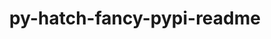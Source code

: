 ---
title: "py-hatch-fancy-pypi-readme"
layout: cache
categories: [package, develop-2024-06-09]
meta: {"versions": ["23.1.0"], "compilers": ["apple-clang@=15.0.0", "gcc@=11.1.0", "gcc@=11.4.0", "gcc@=7.3.1", "gcc@=7.5.0", "gcc@=9.4.0", "oneapi@=2024.0.0"], "oss": ["amzn2", "ubuntu18.04", "ubuntu20.04", "ubuntu22.04", "ventura"], "platforms": ["darwin", "linux"], "targets": ["aarch64", "neoverse_n1", "neoverse_v1", "neoverse_v2", "ppc64le", "x86_64_v3"], "stacks": ["aws-isc", "aws-isc-aarch64", "data-vis-sdk", "e4s", "e4s-neoverse-v2", "e4s-neoverse_v1", "e4s-oneapi", "e4s-power", "ml-darwin-aarch64-mps", "ml-linux-x86_64-cpu", "ml-linux-x86_64-cuda", "radiuss", "root"], "num_specs": 19, "num_specs_by_stack": {"root": 19, "e4s-power": 2, "e4s": 3, "e4s-oneapi": 2, "ml-linux-x86_64-cuda": 1, "ml-linux-x86_64-cpu": 1, "data-vis-sdk": 2, "aws-isc": 1, "ml-darwin-aarch64-mps": 1, "e4s-neoverse_v1": 2, "e4s-neoverse-v2": 1, "aws-isc-aarch64": 2, "radiuss": 2}}
spec_details: [{"hash": "2joknrwzd2jq24sxql3pp75gyh44x6jx", "compiler": "gcc@=9.4.0", "versions": ["23.1.0"], "os": "ubuntu20.04", "platform": "linux", "target": "ppc64le", "variants": ["build_system=python_pip"], "stacks": ["root", "e4s-power"], "size": "-", "tarball": "https://binaries.spack.io/develop-2024-06-09/build_cache/linux-ubuntu20.04-ppc64le/gcc-9.4.0/py-hatch-fancy-pypi-readme-23.1.0/linux-ubuntu20.04-ppc64le-gcc-9.4.0-py-hatch-fancy-pypi-readme-23.1.0-2joknrwzd2jq24sxql3pp75gyh44x6jx.spack"}, {"hash": "qq4gddngpced76u452vxu4g3xgvtm2vc", "compiler": "gcc@=11.4.0", "versions": ["23.1.0"], "os": "ubuntu22.04", "platform": "linux", "target": "x86_64_v3", "variants": ["build_system=python_pip"], "stacks": ["root", "e4s"], "size": "-", "tarball": "https://binaries.spack.io/develop-2024-06-09/build_cache/linux-ubuntu22.04-x86_64_v3/gcc-11.4.0/py-hatch-fancy-pypi-readme-23.1.0/linux-ubuntu22.04-x86_64_v3-gcc-11.4.0-py-hatch-fancy-pypi-readme-23.1.0-qq4gddngpced76u452vxu4g3xgvtm2vc.spack"}, {"hash": "cogflrxjm5fnkgmytreauc5jdxjs3tss", "compiler": "oneapi@=2024.0.0", "versions": ["23.1.0"], "os": "ubuntu22.04", "platform": "linux", "target": "x86_64_v3", "variants": ["build_system=python_pip"], "stacks": ["e4s-oneapi", "root"], "size": "-", "tarball": "https://binaries.spack.io/develop-2024-06-09/build_cache/linux-ubuntu22.04-x86_64_v3/oneapi-2024.0.0/py-hatch-fancy-pypi-readme-23.1.0/linux-ubuntu22.04-x86_64_v3-oneapi-2024.0.0-py-hatch-fancy-pypi-readme-23.1.0-cogflrxjm5fnkgmytreauc5jdxjs3tss.spack"}, {"hash": "44sisu44hsnydkbwf55moq527hmzccho", "compiler": "gcc@=11.4.0", "versions": ["23.1.0"], "os": "ubuntu22.04", "platform": "linux", "target": "x86_64_v3", "variants": ["build_system=python_pip"], "stacks": ["root", "ml-linux-x86_64-cuda", "ml-linux-x86_64-cpu"], "size": "-", "tarball": "https://binaries.spack.io/develop-2024-06-09/build_cache/linux-ubuntu22.04-x86_64_v3/gcc-11.4.0/py-hatch-fancy-pypi-readme-23.1.0/linux-ubuntu22.04-x86_64_v3-gcc-11.4.0-py-hatch-fancy-pypi-readme-23.1.0-44sisu44hsnydkbwf55moq527hmzccho.spack"}, {"hash": "jlgtg5hngccfrgnk3vav4ii5g2x7y5jf", "compiler": "gcc@=11.1.0", "versions": ["23.1.0"], "os": "ubuntu20.04", "platform": "linux", "target": "x86_64_v3", "variants": ["build_system=python_pip"], "stacks": ["root", "data-vis-sdk"], "size": "-", "tarball": "https://binaries.spack.io/develop-2024-06-09/build_cache/linux-ubuntu20.04-x86_64_v3/gcc-11.1.0/py-hatch-fancy-pypi-readme-23.1.0/linux-ubuntu20.04-x86_64_v3-gcc-11.1.0-py-hatch-fancy-pypi-readme-23.1.0-jlgtg5hngccfrgnk3vav4ii5g2x7y5jf.spack"}, {"hash": "xl2lwftawcguio7aovbrh7ncr56tklpx", "compiler": "gcc@=11.4.0", "versions": ["23.1.0"], "os": "ubuntu22.04", "platform": "linux", "target": "x86_64_v3", "variants": ["build_system=python_pip"], "stacks": ["root", "e4s"], "size": "-", "tarball": "https://binaries.spack.io/develop-2024-06-09/build_cache/linux-ubuntu22.04-x86_64_v3/gcc-11.4.0/py-hatch-fancy-pypi-readme-23.1.0/linux-ubuntu22.04-x86_64_v3-gcc-11.4.0-py-hatch-fancy-pypi-readme-23.1.0-xl2lwftawcguio7aovbrh7ncr56tklpx.spack"}, {"hash": "hcont6tjj5rpvke7pyqferr52y7evare", "compiler": "gcc@=7.3.1", "versions": ["23.1.0"], "os": "amzn2", "platform": "linux", "target": "x86_64_v3", "variants": ["build_system=python_pip"], "stacks": ["root", "aws-isc"], "size": "-", "tarball": "https://binaries.spack.io/develop-2024-06-09/build_cache/linux-amzn2-x86_64_v3/gcc-7.3.1/py-hatch-fancy-pypi-readme-23.1.0/linux-amzn2-x86_64_v3-gcc-7.3.1-py-hatch-fancy-pypi-readme-23.1.0-hcont6tjj5rpvke7pyqferr52y7evare.spack"}, {"hash": "6a3etzal3yzewxzhdxw4qxfaevzoqkrm", "compiler": "apple-clang@=15.0.0", "versions": ["23.1.0"], "os": "ventura", "platform": "darwin", "target": "aarch64", "variants": ["build_system=python_pip"], "stacks": ["root", "ml-darwin-aarch64-mps"], "size": "-", "tarball": "https://binaries.spack.io/develop-2024-06-09/build_cache/darwin-ventura-aarch64/apple-clang-15.0.0/py-hatch-fancy-pypi-readme-23.1.0/darwin-ventura-aarch64-apple-clang-15.0.0-py-hatch-fancy-pypi-readme-23.1.0-6a3etzal3yzewxzhdxw4qxfaevzoqkrm.spack"}, {"hash": "q76frcdlt562cewairjjbobykiieircs", "compiler": "oneapi@=2024.0.0", "versions": ["23.1.0"], "os": "ubuntu22.04", "platform": "linux", "target": "x86_64_v3", "variants": ["build_system=python_pip"], "stacks": ["e4s-oneapi", "root"], "size": "-", "tarball": "https://binaries.spack.io/develop-2024-06-09/build_cache/linux-ubuntu22.04-x86_64_v3/oneapi-2024.0.0/py-hatch-fancy-pypi-readme-23.1.0/linux-ubuntu22.04-x86_64_v3-oneapi-2024.0.0-py-hatch-fancy-pypi-readme-23.1.0-q76frcdlt562cewairjjbobykiieircs.spack"}, {"hash": "qe7fxgurg6rdmd6tktn6lqro7dvk5cru", "compiler": "gcc@=11.4.0", "versions": ["23.1.0"], "os": "ubuntu22.04", "platform": "linux", "target": "neoverse_v1", "variants": ["build_system=python_pip"], "stacks": ["e4s-neoverse_v1", "root"], "size": "-", "tarball": "https://binaries.spack.io/develop-2024-06-09/build_cache/linux-ubuntu22.04-neoverse_v1/gcc-11.4.0/py-hatch-fancy-pypi-readme-23.1.0/linux-ubuntu22.04-neoverse_v1-gcc-11.4.0-py-hatch-fancy-pypi-readme-23.1.0-qe7fxgurg6rdmd6tktn6lqro7dvk5cru.spack"}, {"hash": "h3e3y7ys2d2zb53rf7bvpqak7rbgrxnr", "compiler": "gcc@=11.4.0", "versions": ["23.1.0"], "os": "ubuntu22.04", "platform": "linux", "target": "neoverse_v2", "variants": ["build_system=python_pip"], "stacks": ["e4s-neoverse-v2", "root"], "size": "-", "tarball": "https://binaries.spack.io/develop-2024-06-09/build_cache/linux-ubuntu22.04-neoverse_v2/gcc-11.4.0/py-hatch-fancy-pypi-readme-23.1.0/linux-ubuntu22.04-neoverse_v2-gcc-11.4.0-py-hatch-fancy-pypi-readme-23.1.0-h3e3y7ys2d2zb53rf7bvpqak7rbgrxnr.spack"}, {"hash": "dgzsut7rdfwjnr7byfzsjdeb5whlqqno", "compiler": "gcc@=9.4.0", "versions": ["23.1.0"], "os": "ubuntu20.04", "platform": "linux", "target": "ppc64le", "variants": ["build_system=python_pip"], "stacks": ["root", "e4s-power"], "size": "-", "tarball": "https://binaries.spack.io/develop-2024-06-09/build_cache/linux-ubuntu20.04-ppc64le/gcc-9.4.0/py-hatch-fancy-pypi-readme-23.1.0/linux-ubuntu20.04-ppc64le-gcc-9.4.0-py-hatch-fancy-pypi-readme-23.1.0-dgzsut7rdfwjnr7byfzsjdeb5whlqqno.spack"}, {"hash": "s3dnxrk5gu6xw6zeyf3sji55d72rvzbs", "compiler": "gcc@=11.4.0", "versions": ["23.1.0"], "os": "ubuntu22.04", "platform": "linux", "target": "neoverse_v1", "variants": ["build_system=python_pip"], "stacks": ["e4s-neoverse_v1", "root"], "size": "-", "tarball": "https://binaries.spack.io/develop-2024-06-09/build_cache/linux-ubuntu22.04-neoverse_v1/gcc-11.4.0/py-hatch-fancy-pypi-readme-23.1.0/linux-ubuntu22.04-neoverse_v1-gcc-11.4.0-py-hatch-fancy-pypi-readme-23.1.0-s3dnxrk5gu6xw6zeyf3sji55d72rvzbs.spack"}, {"hash": "m34cmxzzsyj2apohyb3owy4uvvfpnkfq", "compiler": "gcc@=11.1.0", "versions": ["23.1.0"], "os": "ubuntu20.04", "platform": "linux", "target": "x86_64_v3", "variants": ["build_system=python_pip"], "stacks": ["root", "data-vis-sdk"], "size": "-", "tarball": "https://binaries.spack.io/develop-2024-06-09/build_cache/linux-ubuntu20.04-x86_64_v3/gcc-11.1.0/py-hatch-fancy-pypi-readme-23.1.0/linux-ubuntu20.04-x86_64_v3-gcc-11.1.0-py-hatch-fancy-pypi-readme-23.1.0-m34cmxzzsyj2apohyb3owy4uvvfpnkfq.spack"}, {"hash": "nergjn4hiujjstv64bdjeq6ilnhfbdu5", "compiler": "gcc@=11.4.0", "versions": ["23.1.0"], "os": "ubuntu22.04", "platform": "linux", "target": "x86_64_v3", "variants": ["build_system=python_pip"], "stacks": ["root", "e4s"], "size": "-", "tarball": "https://binaries.spack.io/develop-2024-06-09/build_cache/linux-ubuntu22.04-x86_64_v3/gcc-11.4.0/py-hatch-fancy-pypi-readme-23.1.0/linux-ubuntu22.04-x86_64_v3-gcc-11.4.0-py-hatch-fancy-pypi-readme-23.1.0-nergjn4hiujjstv64bdjeq6ilnhfbdu5.spack"}, {"hash": "25dh54u2fbmxm26omr4zvyfbsx7njcno", "compiler": "gcc@=7.3.1", "versions": ["23.1.0"], "os": "amzn2", "platform": "linux", "target": "neoverse_n1", "variants": ["build_system=python_pip"], "stacks": ["root", "aws-isc-aarch64"], "size": "-", "tarball": "https://binaries.spack.io/develop-2024-06-09/build_cache/linux-amzn2-neoverse_n1/gcc-7.3.1/py-hatch-fancy-pypi-readme-23.1.0/linux-amzn2-neoverse_n1-gcc-7.3.1-py-hatch-fancy-pypi-readme-23.1.0-25dh54u2fbmxm26omr4zvyfbsx7njcno.spack"}, {"hash": "awtcewhm4b2k2cm3gwasceikvlovvbud", "compiler": "gcc@=7.5.0", "versions": ["23.1.0"], "os": "ubuntu18.04", "platform": "linux", "target": "x86_64_v3", "variants": ["build_system=python_pip"], "stacks": ["radiuss", "root"], "size": "-", "tarball": "https://binaries.spack.io/develop-2024-06-09/build_cache/linux-ubuntu18.04-x86_64_v3/gcc-7.5.0/py-hatch-fancy-pypi-readme-23.1.0/linux-ubuntu18.04-x86_64_v3-gcc-7.5.0-py-hatch-fancy-pypi-readme-23.1.0-awtcewhm4b2k2cm3gwasceikvlovvbud.spack"}, {"hash": "s5xzoy2uky7wersczxmtwpyeic2r5xvk", "compiler": "gcc@=7.3.1", "versions": ["23.1.0"], "os": "amzn2", "platform": "linux", "target": "aarch64", "variants": ["build_system=python_pip"], "stacks": ["root", "aws-isc-aarch64"], "size": "-", "tarball": "https://binaries.spack.io/develop-2024-06-09/build_cache/linux-amzn2-aarch64/gcc-7.3.1/py-hatch-fancy-pypi-readme-23.1.0/linux-amzn2-aarch64-gcc-7.3.1-py-hatch-fancy-pypi-readme-23.1.0-s5xzoy2uky7wersczxmtwpyeic2r5xvk.spack"}, {"hash": "y3q7aw7y7yzcprth4r42ciii2ojixgcl", "compiler": "gcc@=7.5.0", "versions": ["23.1.0"], "os": "ubuntu18.04", "platform": "linux", "target": "x86_64_v3", "variants": ["build_system=python_pip"], "stacks": ["radiuss", "root"], "size": "-", "tarball": "https://binaries.spack.io/develop-2024-06-09/build_cache/linux-ubuntu18.04-x86_64_v3/gcc-7.5.0/py-hatch-fancy-pypi-readme-23.1.0/linux-ubuntu18.04-x86_64_v3-gcc-7.5.0-py-hatch-fancy-pypi-readme-23.1.0-y3q7aw7y7yzcprth4r42ciii2ojixgcl.spack"}]
---
